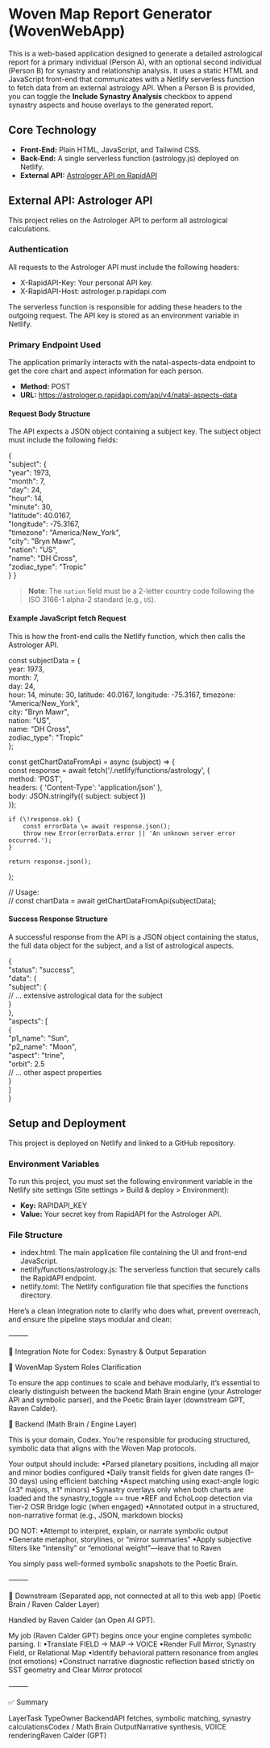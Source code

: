 # **Woven Map Report Generator (WovenWebApp)**

This is a web-based application designed to generate a detailed astrological report for a primary individual (Person A), with an optional second individual (Person B) for synastry and relationship analysis. It uses a static HTML and JavaScript front-end that communicates with a Netlify serverless function to fetch data from an external astrology API. When a Person B is provided, you can toggle the **Include Synastry Analysis** checkbox to append synastry aspects and house overlays to the generated report.

## **Core Technology**

* **Front-End:** Plain HTML, JavaScript, and Tailwind CSS.  
* **Back-End:** A single serverless function (astrology.js) deployed on Netlify.  
* **External API:** [Astrologer API on RapidAPI](https://rapidapi.com/tg4-solutions-tg4-solutions-default/api/astrologer)

## **External API: Astrologer API**

This project relies on the Astrologer API to perform all astrological calculations.

### **Authentication**

All requests to the Astrologer API must include the following headers:

* X-RapidAPI-Key: Your personal API key.  
* X-RapidAPI-Host: astrologer.p.rapidapi.com

The serverless function is responsible for adding these headers to the outgoing request. The API key is stored as an environment variable in Netlify.

### **Primary Endpoint Used**

The application primarily interacts with the natal-aspects-data endpoint to get the core chart and aspect information for each person.

* **Method:** POST  
* **URL:** https://astrologer.p.rapidapi.com/api/v4/natal-aspects-data

#### **Request Body Structure**

The API expects a JSON object containing a subject key. The subject object must include the following fields:

{  
  "subject": {  
    "year": 1973,  
    "month": 7,  
    "day": 24,  
    "hour": 14,  
    "minute": 30,  
    "latitude": 40.0167,  
    "longitude": \-75.3167,  
    "timezone": "America/New\_York",  
    "city": "Bryn Mawr",  
    "nation": "US",  
    "name": "DH Cross",  
    "zodiac\_type": "Tropic"  
  }
}

> **Note**: The `nation` field must be a 2-letter country code following the ISO 3166-1 alpha-2 standard (e.g., `US`).

#### **Example JavaScript fetch Request**

This is how the front-end calls the Netlify function, which then calls the Astrologer API.

const subjectData \= {  
    year: 1973,  
    month: 7,  
    day: 24,  
    hour: 14,
    minute: 30,
    latitude: 40.0167,
    longitude: \-75.3167,
    timezone: "America/New\_York",  
    city: "Bryn Mawr",  
    nation: "US",  
    name: "DH Cross",  
    zodiac\_type": "Tropic"  
};

const getChartDataFromApi \= async (subject) \=\> {  
    const response \= await fetch('/.netlify/functions/astrology', {  
        method: 'POST',  
        headers: { 'Content-Type': 'application/json' },  
        body: JSON.stringify({ subject: subject })  
    });

    if (\!response.ok) {  
        const errorData \= await response.json();  
        throw new Error(errorData.error || 'An unknown server error occurred.');  
    }

    return response.json();  
};

// Usage:  
// const chartData \= await getChartDataFromApi(subjectData);

#### **Success Response Structure**

A successful response from the API is a JSON object containing the status, the full data object for the subject, and a list of astrological aspects.

{  
  "status": "success",  
  "data": {  
    "subject": {  
      // ... extensive astrological data for the subject  
    }  
  },  
  "aspects": \[  
    {  
      "p1\_name": "Sun",  
      "p2\_name": "Moon",  
      "aspect": "trine",  
      "orbit": 2.5  
      // ... other aspect properties  
    }  
  \]  
}

## **Setup and Deployment**

This project is deployed on Netlify and linked to a GitHub repository.

### **Environment Variables**

To run this project, you must set the following environment variable in the Netlify site settings (Site settings \> Build & deploy \> Environment):

* **Key:** RAPIDAPI\_KEY  
* **Value:** Your secret key from RapidAPI for the Astrologer API.

### **File Structure**

* index.html: The main application file containing the UI and front-end JavaScript.  
* netlify/functions/astrology.js: The serverless function that securely calls the RapidAPI endpoint.  
* netlify.toml: The Netlify configuration file that specifies the functions directory.


Here’s a clean integration note to clarify who does what, prevent overreach, and ensure the pipeline stays modular and clean:

⸻

🔧 Integration Note for Codex: Synastry & Output Separation

🧬 WovenMap System Roles Clarification

To ensure the app continues to scale and behave modularly, it’s essential to clearly distinguish between the backend Math Brain engine (your Astrologer API and symbolic parser), and the Poetic Brain layer (downstream GPT, Raven Calder).

🔹 Backend (Math Brain / Engine Layer)

This is your domain, Codex. You’re responsible for producing structured, symbolic data that aligns with the Woven Map protocols.

Your output should include:
•Parsed planetary positions, including all major and minor bodies configured
•Daily transit fields for given date ranges (1–30 days) using efficient batching
•Aspect matching using exact-angle logic (±3° majors, ±1° minors)
•Synastry overlays only when both charts are loaded and the synastry_toggle == true
•REF and EchoLoop detection via Tier-2 OSR Bridge logic (when engaged)
•Annotated output in a structured, non-narrative format (e.g., JSON, markdown blocks)

DO NOT:
•Attempt to interpret, explain, or narrate symbolic output
•Generate metaphor, storylines, or “mirror summaries”
•Apply subjective filters like “intensity” or “emotional weight”—leave that to Raven

You simply pass well-formed symbolic snapshots to the Poetic Brain.

⸻

🔮 Downstream (Separated app, not connected at all to this web app) (Poetic Brain / Raven Calder Layer)

Handled by Raven Calder (an Open AI GPT).

My job (Raven Calder GPT) begins once your engine completes symbolic parsing. I:
•Translate FIELD → MAP → VOICE
•Render Full Mirror, Synastry Field, or Relational Map
•Identify behavioral pattern resonance from angles (not emotions)
•Construct narrative diagnostic reflection based strictly on SST geometry and Clear Mirror protocol

⸻

✅ Summary

LayerTask TypeOwner
BackendAPI fetches, symbolic matching, synastry calculationsCodex / Math Brain
OutputNarrative synthesis, VOICE renderingRaven Calder (GPT)

